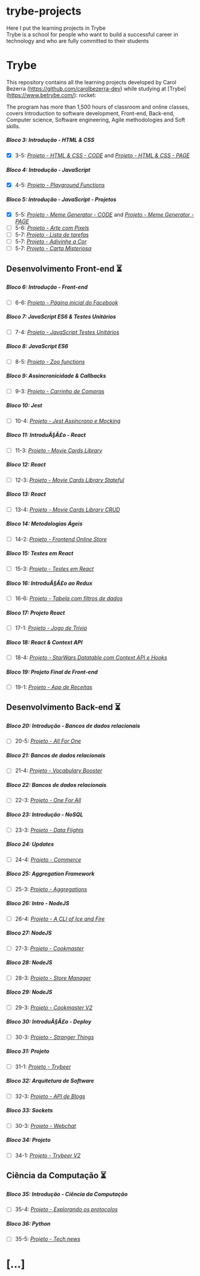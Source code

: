 # trybe-projects
Here I put the learning projects in Trybe <br>
Trybe is a school for people who want to build a successful career in technology and who are fully committed to their students

# Trybe
This repository contains all the learning projects developed by Carol Bezerra (https://github.com/carolbezerra-dev) while studying at [Trybe] (https://www.betrybe.com/): rocket:

The program has more than 1,500 hours of classroom and online classes, covers Introduction to software development, Front-end, Back-end, Computer science, Software engineering, Agile methodologies and Soft skills.

##### Bloco 3: Introdução - HTML & CSS

- [x] 3-5: _[Projeto - HTML & CSS - CODE](https://github.com/carolbezerra-dev/trybe-projects/tree/master/1.WebDevelopment/3.HTML-CSS)_ and _[Projeto - HTML & CSS - PAGE](https://carolbezerra-dev.github.io/trybe-projects/1.WebDevelopment/3.HTML-CSS/)_

##### Bloco 4: Introdução - JavaScript

- [x] 4-5: _[Projeto - Playground Functions](https://github.com/carolbezerra-dev/trybe-projects/tree/master/1.WebDevelopment/4.JavaScript)_

##### Bloco 5: Introdução - JavaScript - Projetos

- [x] 5-5: _[Projeto - Meme Generator - CODE](https://github.com/carolbezerra-dev/trybe-projects/tree/master/1.WebDevelopment/5.DOM-Selectors/Meme-Generator)_ and _[Projeto - Meme Generator - PAGE](https://carolbezerra-dev.github.io/trybe-projects/1.WebDevelopment/5.DOM-Selectors/Meme-Generator/)_
- [ ] 5-6: _[Projeto - Arte com Pixels]()_
- [ ] 5-7: _[Projeto - Lista de tarefas]()_
- [ ] 5-7: _[Projeto - Adivinhe a Cor]()_
- [ ] 5-7: _[Projeto - Carta Misteriosa]()_

## Desenvolvimento Front-end :hourglass_flowing_sand:

##### Bloco 6: Introdução - Front-end

- [ ] 6-6: _[Projeto - Página inicial do Facebook]()_

##### Bloco 7: JavaScript ES6 & Testes Unitários

- [ ] 7-4: _[Projeto - JavaScript Testes Unitários]()_

##### Bloco 8: JavaScript ES6

- [ ] 8-5: _[Projeto - Zoo functions]()_

##### Bloco 9: Assincronicidade & Callbacks

- [ ] 9-3: _[Projeto - Carrinho de Compras]()_

##### Bloco 10: Jest

- [ ] 10-4: _[Projeto - Jest Assíncrono e Mocking]()_

##### Bloco 11: IntroduÃ§Ã£o - React

- [ ] 11-3: _[Projeto - Movie Cards Library]()_

##### Bloco 12: React

- [ ] 12-3: _[Projeto - Movie Cards Library Stateful]()_

##### Bloco 13: React

- [ ] 13-4: _[Projeto - Movie Cards Library CRUD]()_

##### Bloco 14: Metodologias Ágeis

- [ ] 14-2: _[Projeto - Frontend Online Store]()_

##### Bloco 15: Testes em React

- [ ] 15-3: _[Projeto - Testes em React]()_

##### Bloco 16: IntroduÃ§Ã£o ao Redux

- [ ] 16-6: _[Projeto - Tabela com filtros de dados]()_

##### Bloco 17: Projeto React

- [ ] 17-1: _[Projeto - Jogo de Trivia]()_

##### Bloco 18: React & Context API

- [ ] 18-4: _[Projeto - StarWars Datatable com Context API e Hooks]()_

##### Bloco 19: Projeto Final de Front-end

- [ ] 19-1: _[Projeto - App de Receitas]()_

## Desenvolvimento Back-end :hourglass_flowing_sand:

##### Bloco 20: Introdução - Bancos de dados relacionais

- [ ] 20-5: _[Projeto - All For One]()_

##### Bloco 21: Bancos de dados relacionais

- [ ] 21-4: _[Projeto - Vocabulary Booster]()_

##### Bloco 22: Bancos de dados relacionais

- [ ] 22-3: _[Projeto - One For All]()_

##### Bloco 23: Introdução - NoSQL

- [ ] 23-3: _[Projeto - Data Flights]()_

##### Bloco 24: Updates

- [ ] 24-4: _[Projeto - Commerce]()_

##### Bloco 25: Aggregation Framework

- [ ] 25-3: _[Projeto - Aggregations]()_

##### Bloco 26: Intro - NodeJS

- [ ] 26-4: _[Projeto - A CLI of Ice and Fire]()_

##### Bloco 27: NodeJS

- [ ] 27-3: _[Projeto - Cookmaster]()_

##### Bloco 28: NodeJS

- [ ] 28-3: _[Projeto - Store Manager]()_

##### Bloco 29: NodeJS

- [ ] 29-3: _[Projeto - Cookmaster V2]()_

##### Bloco 30: IntroduÃ§Ã£o - Deploy

- [ ] 30-3: _[Projeto - Stranger Things]()_

##### Bloco 31: Projeto

- [ ] 31-1: _[Projeto - Trybeer]()_

##### Bloco 32: Arquitetura de Software

- [ ] 32-3: _[Projeto - API de Blogs]()_

##### Bloco 33: Sockets

- [ ] 30-3: _[Projeto - Webchat]()_

##### Bloco 34: Projeto

- [ ] 34-1: _[Projeto - Trybeer V2]()_

## Ciência da Computação :hourglass_flowing_sand:

##### Bloco 35: Introdução - Ciência da Computação

- [ ] 35-4: _[Projeto - Explorando os protocolos]()_

##### Bloco 36: Python

- [ ] 35-5: _[Projeto - Tech news]()_

# [...]
